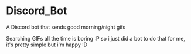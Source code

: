 # Discord_Bot
A Discord bot that sends good morning/night gifs

Searching GIFs all the time is boring :P so i just did a bot to do that for me, it's pretty simple but i'm happy :D
